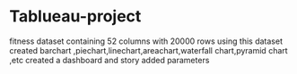 # Tablueau-project
fitness dataset containing 52 columns with 20000 rows using this dataset created barchart ,piechart,linechart,areachart,waterfall chart,pyramid chart ,etc created a dashboard and story added parameters
